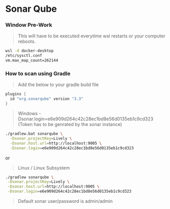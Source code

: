 # Sonar Qube

### Window Pre-Work
> This will have to be executed everytime wsl restarts or your computer reboots.
```sh 
wsl -d docker-desktop
/etc/sysctl.conf
vm.max_map_count=262144
```

### How to scan using Gradle
> Add the below to your gradle build file
```groovy
plugins {
  id "org.sonarqube" version "3.3"
}
```


> Windows 
>  -Dsonar.login=e6e909d264c42c28ec1bd8e56d0135eb1c9cd323 (Token has to be genrated by the sonar instance)
```sh
./gradlew.bat sonarqube \
  -Dsonar.projectKey=Lively \
  -Dsonar.host.url=http://localhost:9005 \
  -Dsonar.login=e6e909d264c42c28ec1bd8e56d0135eb1c9cd323
 ```
 or 
 > Linux / Linux Subsystem
 ```sh
./gradlew sonarqube \
  -Dsonar.projectKey=Lively \
  -Dsonar.host.url=http://localhost:9005 \
  -Dsonar.login=e6e909d264c42c28ec1bd8e56d0135eb1c9cd323
 ```
> Default sonar user/password is admin/admin
